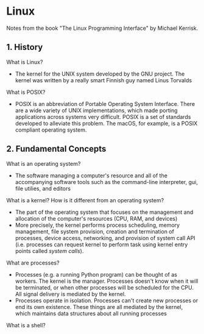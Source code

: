 # Linux

Notes from the book "The Linux Programming Interface" by Michael Kerrisk.

## 1. History
What is Linux?
* The kernel for the UNIX system developed by the GNU project. The kernel was written by a really smart Finnish guy named Linus Torvalds

What is POSIX?
* POSIX is an abbreviation of Portable Operating System Interface. There are a wide variety of UNIX implementations, which made porting applications across systems very difficult. POSIX is a set of standards developed to alleviate this problem. The macOS, for example, is a POSIX compliant operating system.

## 2. Fundamental Concepts

What is an operating system?
* The software managing a computer's resource and all of the accompanying software tools such as the command-line interpreter, gui, file utilies, and editors

What is a kernel? How is it different from an operating system?
* The part of the operating system that focuses on the management and allocation of the computer's resources (CPU, RAM, and devices)
* More precisely, the kernel performs process scheduling, memory management, file system provision, creation and termination of processes, device access, networking, and provision of system call API (i.e. processes can request kernel to perform task using kernel entry points called _system calls_).

What are processes?
* Processes (e.g. a running Python program) can be thought of as workers. The kernel is the manager. Processes doesn't know when it will be terminated, or when other processes will be scheduled for the CPU. All signal delivery is mediated by the kernel. 
* Processes operate in isolation. Processes can't create new processes or end its own existence. These things are all mediated by the kernel, which maintains data structures about all running processes


What is a shell?
